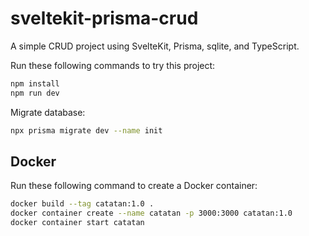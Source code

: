 # sveltekit-prisma-crud

A simple CRUD project using SvelteKit, Prisma, sqlite, and TypeScript.

Run these following commands to try this project:

```bash
npm install
npm run dev
```

Migrate database:

```bash
npx prisma migrate dev --name init
```

## Docker

Run these following command to create a Docker container:

```bash
docker build --tag catatan:1.0 .
docker container create --name catatan -p 3000:3000 catatan:1.0
docker container start catatan
```